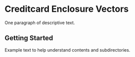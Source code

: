 # Creditcard Enclosure Vectors

One paragraph of descriptive text.

## Getting Started

Example text to help understand contents and subdirectories.
